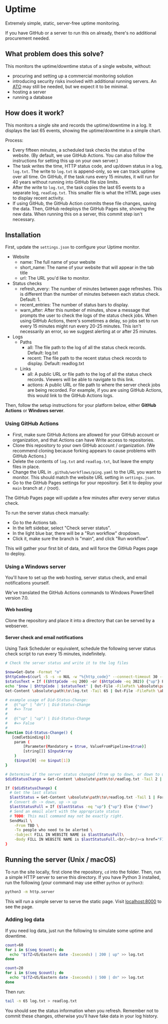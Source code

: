 # Uptime
Extremely simple, static, server-free uptime monitoring.

If you have GitHub or a server to run this on already, there's no additional procurement needed.


## What problem does this solve?

This monitors the uptime/downtime status of a single website, without:

- procuring and setting up a commercial monitoring solution
- introducing security risks involved with additional running servers. An [ATO](https://digital.gov/resources/an-introduction-to-ato/) may still be needed, but we expect it to be minimal.
- hosting a server
- running a database

## How does it work?

This monitors a single site and records the uptime/downtime in a log. It displays the last 65 events, showing the uptime/downtime in a simple chart.

Process:

- Every fifteen minutes, a scheduled task checks the status of the website. (By default, we use GitHub Actions. You can also follow the instructions for setting this up on your own server.)
- The task writes the time, HTTP status code, and up/down status in a log, `log.txt`. The write to `log.txt` is append-only, so we can track uptime over all time. On GitHub, if the task runs every 15 minutes, it will run for 40 years without running into GitHub file size limits.
- After the write to `log.txt`, the task copies the last 65 events to a separate log, `readlog.txt`. This smaller file is what the HTML page uses to display recent activity.
- If using GitHub, the GitHub Action commits these file changes, saving the data. Then, GitHub redeploys the GitHub Pages site, showing the new data. When running this on a server, this commit step isn't necessary.


## Installation

First, update the `settings.json` to configure your Uptime monitor.

- Website
  - name: The full name of your website
  - short_name: The name of your website that will appear in the tab title
  - url: The URL you'd like to monitor.
- Status checks
  - refresh_every: The number of minutes between page refreshes. This is different than the number of minutes between each status check. Default: 1.
  - recent_entries: The number of status bars to display.
  - warn_after: After this number of minutes, show a message that prompts the user to check the logs of the status check jobs. When using GitHub Actions, there's sometimes a delay, so jobs set to run every 15 minutes might run every 20-25 minutes. This isn't necessarily an error, so we suggest alerting at or after 25 minutes.
- Logs
  - Paths
    - all: The file path to the log of all the status check records. Default: log.txt
    - recent: The file path to the recent status check records to display. Default: readlog.txt
  - Links
    - all: A public URL or file path to the log of all the status check records. Viewers will be able to navigate to this link.
    - actions: A public URL or file path to where the server check jobs are being recorded. For example, if you are using GitHub Actions, this would link to the GitHub Actions logs.


Then, follow the setup instructions for your platform below, either **GitHub Actions** or **Windows server**.

### Using GitHub Actions

- First, make sure GitHub Actions are allowed for your GitHub account or organization, and that Actions can have Write access to repositories.
- Clone this repository to your own GitHub account / organization. (We recommend cloning because forking appears to cause problems with GitHub Actions.)
- Delete the contents of `log.txt` and `readlog.txt`, but leave the empty files in place.
- Change the URL in `.github/workflows/ping.yaml` to the URL you want to monitor. This should match the website URL setting in `settings.json`.
- Go to the GitHub Pages settings for your repository. Set it to deploy your `main` branch at `/` (root).

The GitHub Pages page will update a few minutes after every server status check.

To run the server status check manually:

- Go to the Actions tab.
- In the left sidebar, select "Check server status".
- In the light blue bar, there will be a "Run workflow" dropdown.
- Click it, make sure the branch is "main", and click "Run workflow".

This will gather your first bit of data, and will force the GitHub Pages page to deploy.


### Using a Windows server

You'll have to set up the web hosting, server status check, and email notifications yourself.

We've translated the GitHub Actions commands to Windows PowerShell version 7.0.

#### Web hosting

Clone the repository and place it into a directory that can be served by a webserver.

#### Server check and email notifications

Using Task Scheduler or equivalent, schedule the following server status check script to run every 15 minutes, indefinitely.

```sh
# Check the server status and write it to the log files

$now=Get-Date -Format "o"
$httpCode=$(curl -S -s -o NUL -w "%{http_code}" --connect-timeout 30 --max-time 60 FILL_IN_MONITORED_URL)
$statusText = If (($httpCode -eq 200) -or ($httpCode -eq 302)) {"up"} Else {"dn"}
echo "$now | $httpCode | $statusText" | Out-File -FilePath \absolute\path\to\log.txt -Encoding utf8 -Append
Get-Content \absolute\path\to\log.txt -Tail 65 | Out-File -FilePath \absolute\path\to\readlog.txt -Encoding utf8

# example usage of Did-Status-Change:
#   @("up" | "dn") | Did-Status-Change
#   #=> True
#
#   @("up" | "up") | Did-Status-Change
#   #=> False
#
function Did-Status-Change() {
   [cmdletbinding()]
    param (
        [Parameter(Mandatory = $true, ValueFromPipeline=$true)]
        [string[]] $InputArray
    )
    ($input[0] -ne $input[1])
}

# Determine if the server status changed (from up to down, or down to up)
$didStatusChange = Get-Content \absolute\path\to\readlog.txt -Tail 2 | ForEach-Object { $_.split("|")[2].Trim() } | Did-Status-Change

If ($didStatusChange) {
  # Get the last status
  $lastStatus = Get-Content \absolute\path\to\readlog.txt -Tail 1 | ForEach-Object { $_.split("|")[2].Trim() }
  # Convert dn -> down, up -> up
  $lastStatusFull = If ($lastStatus -eq "up") {"up"} Else {"down"}
  # Send an email alert with the appropriate status
  # TODO: This mail command may not be exactly right.
  SendMail \
    -From TBD \
    -To people who need to be alerted \
    -Subject FILL IN WEBSITE NAME is $lastStatusFull\
    -Body FILL IN WEBSITE NAME is $lastStatusFull.<br/><br/><a href="FILL IN MONITOR SITE URL">View the uptime monitor</a>
}
```

## Running the server (Unix / macOS)

To run the site locally, first clone the repository, `cd` into the folder. Then, run a simple HTTP server to serve this directory. If you have Python 3 installed, run the following (your command may use either `python` or `python3`:

```sh
python3 -m http.server
```

This will run a simple server to serve the static page. Visit [localhost:8000](http://localhost:8000) to see the page.

### Adding log data

If you need log data, just run the following to simulate some uptime and downtime.

```sh
count=60
for i in $(seq $count); do
  echo "$(TZ=US/Eastern date -Iseconds) | 200 | up" >> log.txt
done

count=20
for i in $(seq $count); do
  echo "$(TZ=US/Eastern date -Iseconds) | 500 | dn" >> log.txt
done
```

Then run:

```sh
tail -n 65 log.txt > readlog.txt
```

You should see the status information when you refresh. Remember not to commit these changes, otherwise you'll have fake data in your log history.

